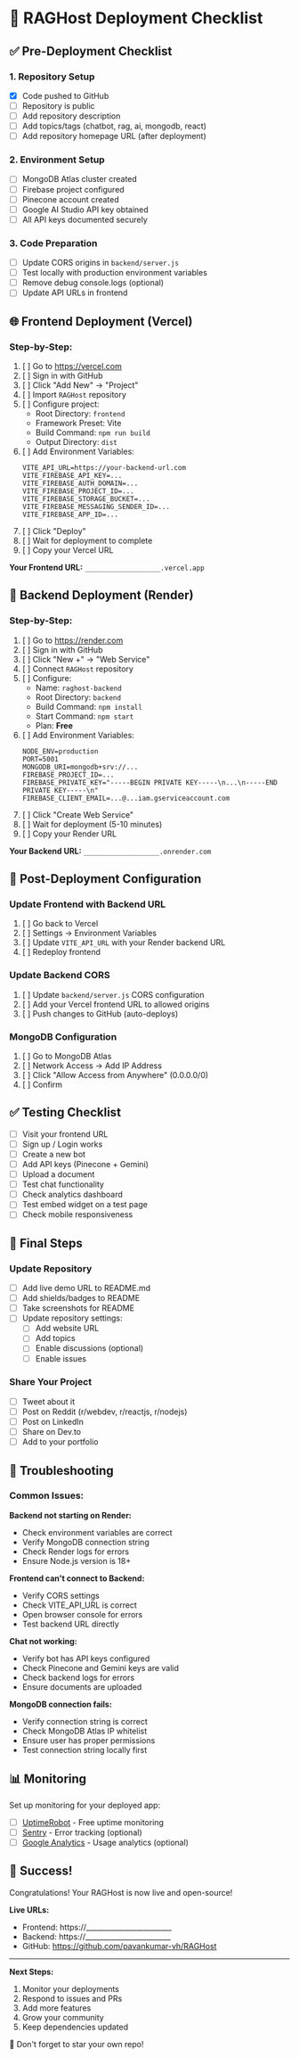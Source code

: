 # 🚀 RAGHost Deployment Checklist

## ✅ Pre-Deployment Checklist

### 1. Repository Setup
- [x] Code pushed to GitHub
- [ ] Repository is public
- [ ] Add repository description
- [ ] Add topics/tags (chatbot, rag, ai, mongodb, react)
- [ ] Add repository homepage URL (after deployment)

### 2. Environment Setup
- [ ] MongoDB Atlas cluster created
- [ ] Firebase project configured
- [ ] Pinecone account created
- [ ] Google AI Studio API key obtained
- [ ] All API keys documented securely

### 3. Code Preparation
- [ ] Update CORS origins in `backend/server.js`
- [ ] Test locally with production environment variables
- [ ] Remove debug console.logs (optional)
- [ ] Update API URLs in frontend

## 🌐 Frontend Deployment (Vercel)

### Step-by-Step:
1. [ ] Go to https://vercel.com
2. [ ] Sign in with GitHub
3. [ ] Click "Add New" → "Project"
4. [ ] Import `RAGHost` repository
5. [ ] Configure project:
   - Root Directory: `frontend`
   - Framework Preset: Vite
   - Build Command: `npm run build`
   - Output Directory: `dist`
6. [ ] Add Environment Variables:
   ```
   VITE_API_URL=https://your-backend-url.com
   VITE_FIREBASE_API_KEY=...
   VITE_FIREBASE_AUTH_DOMAIN=...
   VITE_FIREBASE_PROJECT_ID=...
   VITE_FIREBASE_STORAGE_BUCKET=...
   VITE_FIREBASE_MESSAGING_SENDER_ID=...
   VITE_FIREBASE_APP_ID=...
   ```
7. [ ] Click "Deploy"
8. [ ] Wait for deployment to complete
9. [ ] Copy your Vercel URL

**Your Frontend URL:** `___________________.vercel.app`

## 🔧 Backend Deployment (Render)

### Step-by-Step:
1. [ ] Go to https://render.com
2. [ ] Sign in with GitHub
3. [ ] Click "New +" → "Web Service"
4. [ ] Connect `RAGHost` repository
5. [ ] Configure:
   - Name: `raghost-backend`
   - Root Directory: `backend`
   - Build Command: `npm install`
   - Start Command: `npm start`
   - Plan: **Free**
6. [ ] Add Environment Variables:
   ```
   NODE_ENV=production
   PORT=5001
   MONGODB_URI=mongodb+srv://...
   FIREBASE_PROJECT_ID=...
   FIREBASE_PRIVATE_KEY="-----BEGIN PRIVATE KEY-----\n...\n-----END PRIVATE KEY-----\n"
   FIREBASE_CLIENT_EMAIL=...@...iam.gserviceaccount.com
   ```
7. [ ] Click "Create Web Service"
8. [ ] Wait for deployment (5-10 minutes)
9. [ ] Copy your Render URL

**Your Backend URL:** `___________________.onrender.com`

## 🔄 Post-Deployment Configuration

### Update Frontend with Backend URL
1. [ ] Go back to Vercel
2. [ ] Settings → Environment Variables
3. [ ] Update `VITE_API_URL` with your Render backend URL
4. [ ] Redeploy frontend

### Update Backend CORS
1. [ ] Update `backend/server.js` CORS configuration
2. [ ] Add your Vercel frontend URL to allowed origins
3. [ ] Push changes to GitHub (auto-deploys)

### MongoDB Configuration
1. [ ] Go to MongoDB Atlas
2. [ ] Network Access → Add IP Address
3. [ ] Click "Allow Access from Anywhere" (0.0.0.0/0)
4. [ ] Confirm

## ✅ Testing Checklist

- [ ] Visit your frontend URL
- [ ] Sign up / Login works
- [ ] Create a new bot
- [ ] Add API keys (Pinecone + Gemini)
- [ ] Upload a document
- [ ] Test chat functionality
- [ ] Check analytics dashboard
- [ ] Test embed widget on a test page
- [ ] Check mobile responsiveness

## 📝 Final Steps

### Update Repository
- [ ] Add live demo URL to README.md
- [ ] Add shields/badges to README
- [ ] Take screenshots for README
- [ ] Update repository settings:
  - [ ] Add website URL
  - [ ] Add topics
  - [ ] Enable discussions (optional)
  - [ ] Enable issues

### Share Your Project
- [ ] Tweet about it
- [ ] Post on Reddit (r/webdev, r/reactjs, r/nodejs)
- [ ] Post on LinkedIn
- [ ] Share on Dev.to
- [ ] Add to your portfolio

## 🐛 Troubleshooting

### Common Issues:

**Backend not starting on Render:**
- Check environment variables are correct
- Verify MongoDB connection string
- Check Render logs for errors
- Ensure Node.js version is 18+

**Frontend can't connect to Backend:**
- Verify CORS settings
- Check VITE_API_URL is correct
- Open browser console for errors
- Test backend URL directly

**Chat not working:**
- Verify bot has API keys configured
- Check Pinecone and Gemini keys are valid
- Check backend logs for errors
- Ensure documents are uploaded

**MongoDB connection fails:**
- Verify connection string is correct
- Check MongoDB Atlas IP whitelist
- Ensure user has proper permissions
- Test connection string locally first

## 📊 Monitoring

Set up monitoring for your deployed app:
- [ ] [UptimeRobot](https://uptimerobot.com) - Free uptime monitoring
- [ ] [Sentry](https://sentry.io) - Error tracking (optional)
- [ ] [Google Analytics](https://analytics.google.com) - Usage analytics (optional)

## 🎉 Success!

Congratulations! Your RAGHost is now live and open-source!

**Live URLs:**
- Frontend: https://________________________
- Backend: https://________________________
- GitHub: https://github.com/pavankumar-vh/RAGHost

---

**Next Steps:**
1. Monitor your deployments
2. Respond to issues and PRs
3. Add more features
4. Grow your community
5. Keep dependencies updated

🌟 Don't forget to star your own repo!
